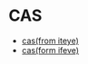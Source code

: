 # CAS

- [cas(from iteye)](http://zl198751.iteye.com/blog/1848575)
- [cas(form ifeve)](http://ifeve.com/atomic-operation/)